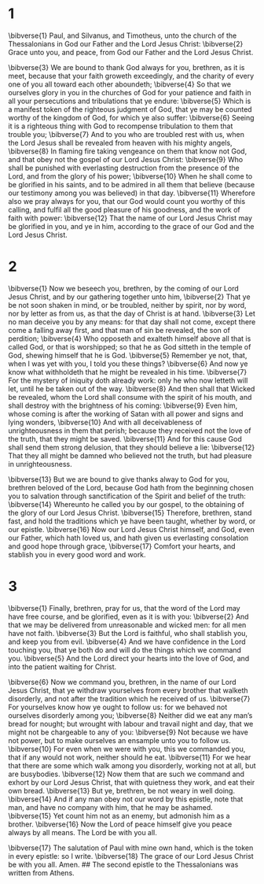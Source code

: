 # 1 
\bibverse{1} Paul, and Silvanus, and Timotheus, unto the church of the Thessalonians in God our Father and the Lord Jesus Christ: \bibverse{2} Grace unto you, and peace, from God our Father and the Lord Jesus Christ. 

\bibverse{3} We are bound to thank God always for you, brethren, as it is meet, because that your faith groweth exceedingly, and the charity of every one of you all toward each other aboundeth; \bibverse{4} So that we ourselves glory in you in the churches of God for your patience and faith in all your persecutions and tribulations that ye endure: \bibverse{5} Which is a manifest token of the righteous judgment of God, that ye may be counted worthy of the kingdom of God, for which ye also suffer: \bibverse{6} Seeing it is a righteous thing with God to recompense tribulation to them that trouble you; \bibverse{7} And to you who are troubled rest with us, when the Lord Jesus shall be revealed from heaven with his mighty angels, \bibverse{8} In flaming fire taking vengeance on them that know not God, and that obey not the gospel of our Lord Jesus Christ: \bibverse{9} Who shall be punished with everlasting destruction from the presence of the Lord, and from the glory of his power; \bibverse{10} When he shall come to be glorified in his saints, and to be admired in all them that believe (because our testimony among you was believed) in that day. \bibverse{11} Wherefore also we pray always for you, that our God would count you worthy of this calling, and fulfil all the good pleasure of his goodness, and the work of faith with power: \bibverse{12} That the name of our Lord Jesus Christ may be glorified in you, and ye in him, according to the grace of our God and the Lord Jesus Christ. 

# 2 
\bibverse{1} Now we beseech you, brethren, by the coming of our Lord Jesus Christ, and by our gathering together unto him, \bibverse{2} That ye be not soon shaken in mind, or be troubled, neither by spirit, nor by word, nor by letter as from us, as that the day of Christ is at hand. \bibverse{3} Let no man deceive you by any means: for that day shall not come, except there come a falling away first, and that man of sin be revealed, the son of perdition; \bibverse{4} Who opposeth and exalteth himself above all that is called God, or that is worshipped; so that he as God sitteth in the temple of God, shewing himself that he is God. \bibverse{5} Remember ye not, that, when I was yet with you, I told you these things? \bibverse{6} And now ye know what withholdeth that he might be revealed in his time. \bibverse{7} For the mystery of iniquity doth already work: only he who now letteth will let, until he be taken out of the way. \bibverse{8} And then shall that Wicked be revealed, whom the Lord shall consume with the spirit of his mouth, and shall destroy with the brightness of his coming: \bibverse{9} Even him, whose coming is after the working of Satan with all power and signs and lying wonders, \bibverse{10} And with all deceivableness of unrighteousness in them that perish; because they received not the love of the truth, that they might be saved. \bibverse{11} And for this cause God shall send them strong delusion, that they should believe a lie: \bibverse{12} That they all might be damned who believed not the truth, but had pleasure in unrighteousness. 

\bibverse{13} But we are bound to give thanks alway to God for you, brethren beloved of the Lord, because God hath from the beginning chosen you to salvation through sanctification of the Spirit and belief of the truth: \bibverse{14} Whereunto he called you by our gospel, to the obtaining of the glory of our Lord Jesus Christ. \bibverse{15} Therefore, brethren, stand fast, and hold the traditions which ye have been taught, whether by word, or our epistle. \bibverse{16} Now our Lord Jesus Christ himself, and God, even our Father, which hath loved us, and hath given us everlasting consolation and good hope through grace, \bibverse{17} Comfort your hearts, and stablish you in every good word and work. 

# 3 
\bibverse{1} Finally, brethren, pray for us, that the word of the Lord may have free course, and be glorified, even as it is with you: \bibverse{2} And that we may be delivered from unreasonable and wicked men: for all men have not faith. \bibverse{3} But the Lord is faithful, who shall stablish you, and keep you from evil. \bibverse{4} And we have confidence in the Lord touching you, that ye both do and will do the things which we command you. \bibverse{5} And the Lord direct your hearts into the love of God, and into the patient waiting for Christ. 

\bibverse{6} Now we command you, brethren, in the name of our Lord Jesus Christ, that ye withdraw yourselves from every brother that walketh disorderly, and not after the tradition which he received of us. \bibverse{7} For yourselves know how ye ought to follow us: for we behaved not ourselves disorderly among you; \bibverse{8} Neither did we eat any man’s bread for nought; but wrought with labour and travail night and day, that we might not be chargeable to any of you: \bibverse{9} Not because we have not power, but to make ourselves an ensample unto you to follow us. \bibverse{10} For even when we were with you, this we commanded you, that if any would not work, neither should he eat. \bibverse{11} For we hear that there are some which walk among you disorderly, working not at all, but are busybodies. \bibverse{12} Now them that are such we command and exhort by our Lord Jesus Christ, that with quietness they work, and eat their own bread. \bibverse{13} But ye, brethren, be not weary in well doing. \bibverse{14} And if any man obey not our word by this epistle, note that man, and have no company with him, that he may be ashamed. \bibverse{15} Yet count him not as an enemy, but admonish him as a brother. \bibverse{16} Now the Lord of peace himself give you peace always by all means. The Lord be with you all. 

\bibverse{17} The salutation of Paul with mine own hand, which is the token in every epistle: so I write. \bibverse{18} The grace of our Lord Jesus Christ be with you all. Amen. ## The second
epistle to the Thessalonians was written from Athens. 
